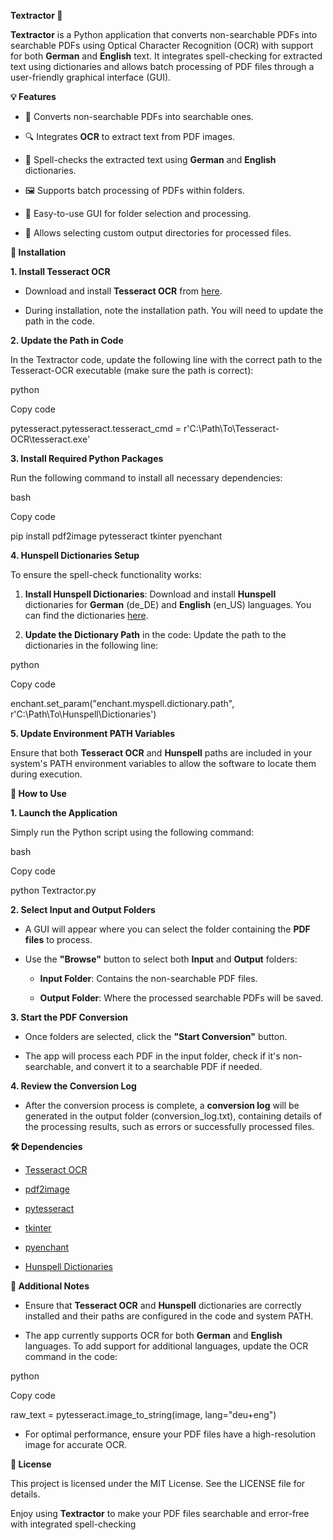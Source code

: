 **Textractor 📝**

**Textractor** is a Python application that converts non-searchable PDFs
into searchable PDFs using Optical Character Recognition (OCR) with
support for both **German** and **English** text. It integrates
spell-checking for extracted text using dictionaries and allows batch
processing of PDF files through a user-friendly graphical interface
(GUI).

**💡 Features**

- 📄 Converts non-searchable PDFs into searchable ones.

- 🔍 Integrates **OCR** to extract text from PDF images.

- 📝 Spell-checks the extracted text using **German** and **English**
  dictionaries.

- 🖼️ Supports batch processing of PDFs within folders.

- 🔧 Easy-to-use GUI for folder selection and processing.

- 📂 Allows selecting custom output directories for processed files.

**🚀 Installation**

**1. Install Tesseract OCR**

- Download and install **Tesseract OCR** from
  [here](https://github.com/tesseract-ocr/tesseract).

- During installation, note the installation path. You will need to
  update the path in the code.

**2. Update the Path in Code**

In the Textractor code, update the following line with the correct path
to the Tesseract-OCR executable (make sure the path is correct):

python

Copy code

pytesseract.pytesseract.tesseract_cmd =
r\'C:\Path\To\Tesseract-OCR\tesseract.exe\'

**3. Install Required Python Packages**

Run the following command to install all necessary dependencies:

bash

Copy code

pip install pdf2image pytesseract tkinter pyenchant

**4. Hunspell Dictionaries Setup**

To ensure the spell-check functionality works:

1.  **Install Hunspell Dictionaries**: Download and install **Hunspell**
    dictionaries for **German** (de_DE) and **English** (en_US)
    languages. You can find the dictionaries
    [here](https://github.com/wooorm/dictionaries).

2.  **Update the Dictionary Path** in the code: Update the path to the
    dictionaries in the following line:

python

Copy code

enchant.set_param(\"enchant.myspell.dictionary.path\",
r\'C:\Path\To\Hunspell\Dictionaries\')

**5. Update Environment PATH Variables**

Ensure that both **Tesseract OCR** and **Hunspell** paths are included
in your system's PATH environment variables to allow the software to
locate them during execution.

**📝 How to Use**

**1. Launch the Application**

Simply run the Python script using the following command:

bash

Copy code

python Textractor.py

**2. Select Input and Output Folders**

- A GUI will appear where you can select the folder containing the **PDF
  files** to process.

- Use the **\"Browse\"** button to select both **Input** and **Output**
  folders:

  - **Input Folder**: Contains the non-searchable PDF files.

  - **Output Folder**: Where the processed searchable PDFs will be
    saved.

**3. Start the PDF Conversion**

- Once folders are selected, click the **\"Start Conversion\"** button.

- The app will process each PDF in the input folder, check if it's
  non-searchable, and convert it to a searchable PDF if needed.

**4. Review the Conversion Log**

- After the conversion process is complete, a **conversion log** will be
  generated in the output folder (conversion_log.txt), containing
  details of the processing results, such as errors or successfully
  processed files.

**🛠️ Dependencies**

- [Tesseract OCR](https://github.com/tesseract-ocr/tesseract)

- [pdf2image](https://github.com/Belval/pdf2image)

- [pytesseract](https://pypi.org/project/pytesseract/)

- [tkinter](https://docs.python.org/3/library/tkinter.html)

- [pyenchant](https://pyenchant.github.io/pyenchant/)

- [Hunspell Dictionaries](https://github.com/wooorm/dictionaries)

**📝 Additional Notes**

- Ensure that **Tesseract OCR** and **Hunspell** dictionaries are
  correctly installed and their paths are configured in the code and
  system PATH.

- The app currently supports OCR for both **German** and **English**
  languages. To add support for additional languages, update the OCR
  command in the code:

python

Copy code

raw_text = pytesseract.image_to_string(image, lang=\"deu+eng\")

- For optimal performance, ensure your PDF files have a high-resolution
  image for accurate OCR.

**📜 License**

This project is licensed under the MIT License. See the LICENSE file for
details.

Enjoy using **Textractor** to make your PDF files searchable and
error-free with integrated spell-checking